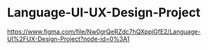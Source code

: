 # Language-UI-UX-Design-Project

https://www.figma.com/file/Nw0grQeRZdc7hQXppjGfE2/Language-UI%2FUX-Design-Project?node-id=0%3A1
